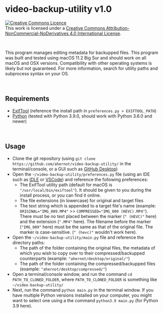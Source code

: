 # video-backup-utility v1.0
<a rel="license" href="http://creativecommons.org/licenses/by-nc-nd/4.0/"><img alt="Creative Commons Licence" style="border-width:0" src="https://i.creativecommons.org/l/by-nc-nd/4.0/80x15.png" /></a><br />This work is licensed under a <a rel="license" href="http://creativecommons.org/licenses/by-nc-nd/4.0/">Creative Commons Attribution-NonCommercial-NoDerivatives 4.0 International License</a>.

<br>

This program manages editing metadata for backupped files.
This program was built and tested using macOS 11.2 Big Sur and should work on all macOS and OSX versions. Compatibility with other operating systems is likely but not guaranteed. For more information, search for utility paths and subprocess syntax on your OS.

<br>

## Requirements
* <a href="https://exiftool.org" target="_blank">ExifTool</a> (reference the install path in `preferences.py > EXIFTOOL_PATH`)
* <a href="https://www.python.org/downloads/" target="_blank">Python</a> (tested with Python 3.9.0, should work with Python 3.6.0 and newer)

<br>

## Usage
* Clone the git repository (using `git clone https://github.com/ahernot/video-backup-utility/` in the terminal/console, or a GUI such as <a href="https://desktop.github.com" target="_blank">GitHub Desktop</a>)
* Open the `~/video-backup-utility/preferences.py` file (using an IDE such as <a href="https://www.python.org/downloads/" target="_blank">IDLE</a> or <a href="https://code.visualstudio.com/download" target="_blank">VSCode</a>) and reference the following preferences:
  * The ExifTool utility path (default for macOS is `"/usr/local/bin/exiftool"`). It should be given to you during the install process, or you can find it online.
  * The file extensions (in lowercase) for original and target files
  * The text string which is appended to a target file's name (example: `ORIGINAL="IMG_009.MP4"` >> `COMPRESSED="IMG_009 (HEVC).MP4"`). There must be no text placed between the marker (`" (HEVC)"` here) and the extension (`".MP4"` here). The filename before the marker (`"IMG_009"` here) must be the same as that of the original file. The marker is case-sensitive. (`" (hevc)"` wouldn't work here).
* Open the `~/video-backup-utility/main.py` file and reference the directory paths:
  * The path of the folder containing the original files, the metadata of which you wish to copy over to their compressed/backupped counterparts (example: `"ahernot/desktop/original/"`)
  * The path of the folder containing the compressed/backupped files (example: `"ahernot/desktop/compressed/"`)
* Open a terminal/console window, and run the command `cd PATH_TO_CLONED_FOLDER`, where `PATH_TO_CLONED_FOLDER` is something like `~/video-backup-utility/`
* Next, run the command `python main.py` in the terminal window. If you have multiple Python versions installed on your computer, you might want to select one using a the command `python3.9 main.py` (for Python 3.9 here).
